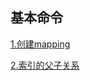 ## 基本命令

[1.创建mapping](https://github.com/yueyuanyang/knowledge/tree/master/elasticsearch/operation/commandLines/part1.md)

[2.索引的父子关系](https://github.com/yueyuanyang/knowledge/tree/master/elasticsearch/operation/commandLines/part2.md)
